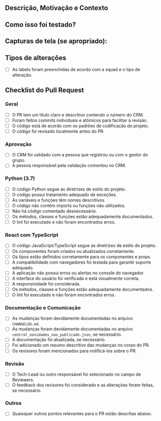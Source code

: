 <!--- Forneça um resumo geral das suas alterações no título acima -->

## Descrição, Motivação e Contexto
<!--- Por que essa alteração é necessária? Qual problema ela resolve? -->

## Como isso foi testado?
<!--- Descreva detalhadamente como você testou suas alterações. -->
<!--- Inclua detalhes do seu ambiente de teste e os testes que você executou -->
<!--- para verificar como suas alterações afetam outras partes do código, etc. -->

## Capturas de tela (se apropriado):
<!--- Insira aqui os prints caso necessário. -->

## Tipos de alterações
- [ ] As labels foram preenchidas de acordo com a squad e o tipo de alteração.

## Checklist do Pull Request

### Geral
- [ ] O PR tem um título claro e descritivo contendo o número do CRM.
- [ ] Foram feitos commits individuais e atômicos para facilitar a revisão.
- [ ] O código está de acordo com os padrões de codificação do projeto.
- [ ] O código foi revisado localmente antes do PR.

### Aprovação
- [ ] O CRM foi validado com a pessoa que registrou ou com o gestor do grupo.
- [ ] A pessoa responsável pela validação comentou no CRM.

### Python (3.7)
- [ ] O código Python segue as diretrizes de estilo do projeto.
- [ ] O código possui tratamento adequado de exceções.
- [ ] As variáveis e funções têm nomes descritivos.
- [ ] O código não contém imports ou funções não utilizados.
- [ ] Não há código comentado desnecessário.
- [ ] Os métodos, classes e funções estão adequadamente documentados.
- [ ] O lint foi executado e não foram encontrados erros.

### React com TypeScript
- [ ] O código JavaScript/TypeScript segue as diretrizes de estilo do projeto.
- [ ] Os componentes foram criados ou atualizados corretamente.
- [ ] Os tipos estão definidos corretamente para os componentes e props.
- [ ] A compatibilidade com navegadores foi testada para garantir suporte adequado.
- [ ] A aplicação não possui erros ou alertas no console do navegador.
- [ ] A interface do usuário foi verificada e está visualmente correta.
- [ ] A responsividade foi considerada.
- [ ] Os métodos, classes e funções estão adequadamente documentados.
- [ ] O lint foi executado e não foram encontrados erros.

### Documentação e Comunicação
- [ ] As mudanças foram devidamente documentadas no arquivo `CHANGELOG.md`.
- [ ] As mudanças foram devidamente documentadas no arquivo `central_novidades_nao_publicado.json`, se necessário.
- [ ] A documentação foi atualizada, se necessário.
- [ ] Foi adicionado um resumo descritivo das mudanças no corpo do PR.
- [ ] Os revisores foram mencionados para notificá-los sobre o PR.

### Revisão
- [ ] O Tech-Lead ou outro responsável foi selecionado no campo de Reviewers.
- [ ] O feedback dos revisores foi considerado e as alterações foram feitas, se necessário.

### Outros
- [ ] Quaisquer outros pontos relevantes para o PR estão descritas abaixo.

